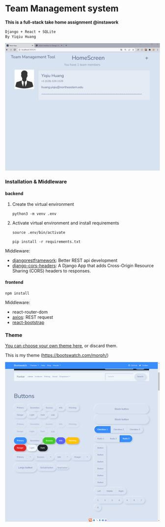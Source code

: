 # Team Management system

**This is a full-stack take home assignment @instawork**

```
Django + React + SQLite
By Yiqiu Huang
```



![动画](https://raw.githubusercontent.com/hyqshr/MD_picgo/main/%E5%8A%A8%E7%94%BB.gif)



### Installation & Middleware

#### backend

1. Create the virtual environment

   ```
   python3 -m venv .env
   ```

2. Activate virtual environment and install requirements

   ```
   source .env/bin/activate
   ```

   ```
   pip install -r requirements.txt
   ```

Middleware:

- [djangorestframework](https://www.django-rest-framework.org/): Better REST api development 
- [django-cors-headers](https://pypi.org/project/django-cors-headers/): A Django App that adds Cross-Origin Resource Sharing (CORS) headers to responses.



#### frontend

```
npm install
```

Middleware:

- react-router-dom
- [axios](https://www.axios.com/): REST request
- [react-bootstrap](https://react-bootstrap.github.io/)



### Theme

[You can choose your own theme here](https://bootswatch.com/), or discard them.

This is my theme (https://bootswatch.com/morph/)

![image-20220226164038651](https://raw.githubusercontent.com/hyqshr/MD_picgo/main/image-20220226164038651.png)